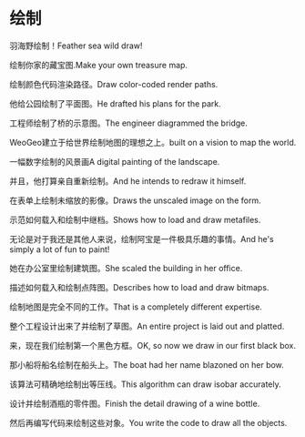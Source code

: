 # 绘制

<p><span class="chinese">羽海野绘制！</span><span class="english">Feather sea wild draw!</span></p>

<p><span class="chinese">绘制你家的藏宝图.</span><span class="english">Make your own treasure map.</span></p>

<p><span class="chinese">绘制颜色代码渲染路径。</span><span class="english">Draw color-coded render paths.</span></p>

<p><span class="chinese">他给公园绘制了平面图。</span><span class="english">He drafted his plans for the park.</span></p>

<p><span class="chinese">工程师绘制了桥的示意图。</span><span class="english">The engineer diagrammed the bridge.</span></p>

<p><span class="chinese">WeoGeo建立于给世界绘制地图的理想之上。</span><span class="english">built on a vision to map the world.</span></p>

<p><span class="chinese">一幅数字绘制的风景画</span><span class="english">A digital painting of the landscape.</span></p>

<p><span class="chinese">并且，他打算亲自重新绘制。</span><span class="english">And he intends to redraw it himself.</span></p>

<p><span class="chinese">在表单上绘制未缩放的影像。</span><span class="english">Draws the unscaled image on the form.</span></p>

<p><span class="chinese">示范如何载入和绘制中继档。</span><span class="english">Shows how to load and draw metafiles.</span></p>

<p><span class="chinese">无论是对于我还是其他人来说，绘制阿宝是一件极具乐趣的事情。</span><span class="english">And he's simply a lot of fun to paint!</span></p>

<p><span class="chinese">她在办公室里绘制建筑图。</span><span class="english">She scaled the building in her office.</span></p>

<p><span class="chinese">描述如何载入和绘制点阵图。</span><span class="english">Describes how to load and draw bitmaps.</span></p>

<p><span class="chinese">绘制地图是完全不同的工作。</span><span class="english">That is a completely different expertise.</span></p>

<p><span class="chinese">整个工程设计出来了并绘制了草图。</span><span class="english">An entire project is laid out and platted.</span></p>

<p><span class="chinese">来，现在我们绘制第一个黑色方框。</span><span class="english">OK, so now we draw in our first black box.</span></p>

<p><span class="chinese">那小船将船名绘制在船头上。</span><span class="english">The boat had her name blazoned on her bow.</span></p>

<p><span class="chinese">该算法可精确地绘制出等压线。</span><span class="english">This algorithm can draw isobar accurately.</span></p>

<p><span class="chinese">设计并绘制酒瓶的零件图。</span><span class="english">Finish the detail drawing of a wine bottle.</span></p>

<p><span class="chinese">然后再编写代码来绘制这些对象。</span><span class="english">You write the code to draw all the objects.</span></p>

